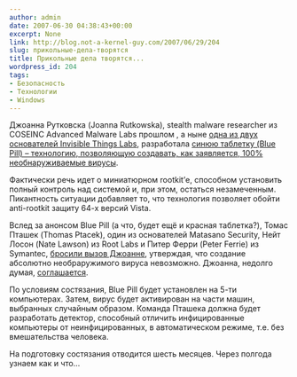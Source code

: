 ```yaml
---
author: admin
date: 2007-06-30 04:38:43+00:00
excerpt: None
link: http://blog.not-a-kernel-guy.com/2007/06/29/204
slug: прикольные-дела-творятся
title: Прикольные дела творятся...
wordpress_id: 204
tags:
- Безопасность
- Технологии
- Windows
---
```


Джоанна Рутковска (Joanna Rutkowska), stealth malware researcher из COSEINC Advanced Malware Labs прошлом , а ныне [одна из двух основателей Invisible Things Labs](http://blogs.zdnet.com/security/?p=199), разработала [синюю таблетку (Blue Pill) – технологию, позволяющую создавать, как заявляется, 100% необнаруживаемые вирусы](http://www.eweek.com/article2/0,1895,1983037,00.asp). 

Фактически речь идет о миниатюрном rootkit’е, способном установить полный контроль над системой и, при этом, остаться незамеченным. Пикантность ситуации добавляет то, что технология позволяет обойти anti-rootkit защиту 64-х версий Vista.

Вслед за анонсом Blue Pill (а что, будет ещё и красная таблетка?), Томас Пташек (Thomas Ptacek), один из основателей Matasano Security, Нейт Лосон (Nate Lawson) из Root Labs и Питер Ферри (Peter Ferrie) из Symantec, [бросили вызов Джоанне](http://blogs.zdnet.com/security/?p=334), утверждая, что создание абсолютно необраружимого вируса невозможно. Джоанна, недолго думая, [соглашается](http://theinvisiblethings.blogspot.com/2007/06/were-ready-for-ptaceks-challenge.html). 

По условиям состязания, Blue Pill будет установлен на 5-ти компьютерах. Затем, вирус будет активирован на части машин, выбранных случайным образом. Команда Пташека должна будет разработать детектор, способный отличить инфицированные компьютеры от неинфицированных, в автоматическом режиме, т.е. без вмешательства человека.

На подготовку состязания отводится шесть месяцев. Через полгода узнаем как и что...
